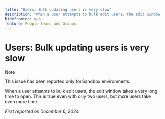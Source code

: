 ```yaml
---
title: "Users: Bulk updating users is very slow"
description: "When a user attempts to bulk edit users, the edit window takes a very long time to open. This is true even with only two users, but more users take even more time."
hidefromtoc: yes
feature: People Teams and Groups
---
```


# Users: Bulk updating users is very slow

>[!NOTE]
>
>This issue has been reported only for Sandbox environments.

When a user attempts to bulk edit users, the edit window takes a very long time to open. This is true even with only two users, but more users take even more time.

_First reported on December 6, 2024._
